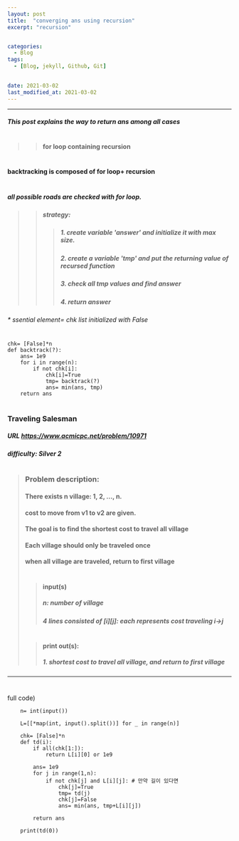 ```yaml
---
layout: post
title:  "converging ans using recursion"
excerpt: "recursion"


categories:
  - Blog
tags:
  - [Blog, jekyll, Github, Git]

 
date: 2021-03-02
last_modified_at: 2021-03-02
---
```

* * *

##### This post explains the way to return ans among all cases
#
####
#
>
> > #### for loop containing recursion
>

#
#### backtracking is composed of for loop+ recursion
#
##### all possible roads are checked with for loop. 
> > ##### strategy: 
> > > ##### 1. create variable 'answer' and initialize it with max size.
> > > ##### 2. create a variable 'tmp' and put the returning value of recursed function
> > > ##### 3. check all tmp values and find answer
> > > ##### 4. return answer

###### * ssential element= chk list initialized with False
#
    chk= [False]*n
    def backtrack(?):
        ans= 1e9
        for i in range(n):
            if not chk[i]:
                chk[i]=True
                tmp= backtrack(?)
                ans= min(ans, tmp)
        return ans

#
#
#
### Traveling Salesman
##### URL https://www.acmicpc.net/problem/10971
##### difficulty: __Silver 2__
#
#
> ### Problem description:
> #### There exists n village: 1, 2, ..., n.
> #### cost to move from v1 to v2 are given.
> #### The goal is to find the shortest cost to travel all village
> #### Each village should only be traveled once
> #### when all village are traveled, return to first village
> #
> > #### input(s)
> > ##### n: number of village
> > ##### 4 lines consisted of [i][j]: each represents cost traveling i->j
> #
> > #### print out(s):
> > ##### 1. shortest cost to travel all village, and return to first village

* * *

#
full code)

        n= int(input())

        L=[[*map(int, input().split())] for _ in range(n)]

        chk= [False]*n
        def td(i):
            if all(chk[1:]):
                return L[i][0] or 1e9

            ans= 1e9
            for j in range(1,n):
                if not chk[j] and L[i][j]: # 만약 길이 있다면
                    chk[j]=True
                    tmp= td(j)
                    chk[j]=False
                    ans= min(ans, tmp+L[i][j])
            
            return ans

        print(td(0))




